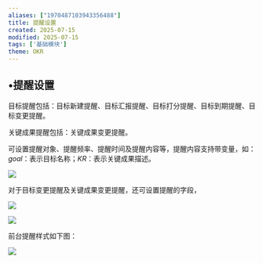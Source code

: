 ```yaml
---
aliases: ["1970487103943356488"]
title: 提醒设置
created: 2025-07-15
modified: 2025-07-15
tags: ['基础模块']
theme: OKR
---
```


## •提醒设置

目标提醒包括：目标新建提醒、目标汇报提醒、目标打分提醒、目标到期提醒、目标变更提醒。

关键成果提醒包括：关键成果变更提醒。

可设置提醒对象、提醒频率、提醒时间及提醒内容等，提醒内容支持带变量，如：$goal$：表示目标名称；$KR$：表示关键成果描述。

![](c189a803b685fdc00cb298ba225ec36b.jpg)

对于目标变更提醒及关键成果变更提醒，还可设置提醒的字段，

![](45bf15a12420e89d1f930083c89fb0ec.jpg)

![](871dad84cf72866e08ab3d44e21d3b1c.jpg)

前台提醒样式如下图：

![](af35174221652121d82f55af4f61ba94.jpg)